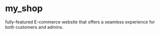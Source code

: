 # my_shop
fully-featured E-commerce website that offers a seamless experience for both customers and admins. 
